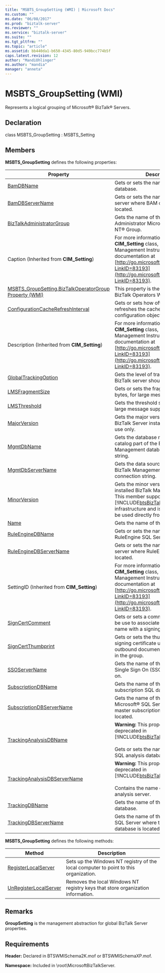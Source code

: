 ```yaml
---
title: "MSBTS_GroupSetting (WMI) | Microsoft Docs"
ms.custom: ""
ms.date: "06/08/2017"
ms.prod: "biztalk-server"
ms.reviewer: ""
ms.service: "biztalk-server"
ms.suite: ""
ms.tgt_pltfrm: ""
ms.topic: "article"
ms.assetid: bb440da1-b650-4345-80d5-949bcc774b5f
caps.latest.revision: 12
author: "MandiOhlinger"
ms.author: "mandia"
manager: "anneta"
---
```

# MSBTS_GroupSetting (WMI)
Represents a logical grouping of Microsoft® BizTalk® Servers.  
  
## Declaration  
 class MSBTS_GroupSetting : MSBTS_Setting  
  
## Members  
 **MSBTS_GroupSetting** defines the following properties:  
  
|Property|Description|  
|--------------|-----------------|  
|[BamDBName](../core/msbts-groupsetting-bamdbname-property-wmi.md)|Gets or sets the name of the BAM SQL database.|  
|[BamDBServerName](../core/msbts-groupsetting-bamdbservername-property-wmi.md)|Gets or sets the name of the SQL server where BAM database is located.|  
|[BizTalkAdministratorGroup](../core/msbts-groupsetting-biztalkadministratorgroup-property-wmi.md)|Gets the name of the BizTalk Administrator Microsoft® Windows NT® Group.|  
|Caption (Inherited from **CIM_Setting**)|For more information about the **CIM_Setting** class, see the Windows Management Instrumentation documentation at [http://go.microsoft.com/fwlink/?LinkID=83193](http://go.microsoft.com/fwlink/?LinkID=83193).|  
|[MSBTS_GroupSetting.BizTalkOperatorGroup Property (WMI)](../core/msbts-groupsetting-biztalkoperatorgroup-property-wmi.md)|This property is the name of the BizTalk Operators Windows Group.|  
|[ConfigurationCacheRefreshInterval](../core/msbts-groupsetting-configurationcacherefreshinterval-property-wmi.md)|Gets or sets how often BizTalk Server refreshes the cache of the messaging configuration objects, in seconds.|  
|Description (Inherited from **CIM_Setting**)|For more information about the **CIM_Setting** class, see the Windows Management Instrumentation documentation at [http://go.microsoft.com/fwlink/?LinkID=83193](http://go.microsoft.com/fwlink/?LinkID=83193).|  
|[GlobalTrackingOption](../core/msbts-groupsetting-globaltrackingoption-property-wmi.md)|Gets the level of tracking that the BizTalk server should perform.|  
|[LMSFragmentSize](../core/msbts-groupsetting-lmsfragmentsize-property-wmi.md)|Gets or sets the fragment size, in bytes, for large message support.|  
|[LMSThreshold](../core/msbts-groupsetting-lmsthreshold-property-wmi.md)|Gets the threshold size, in bytes, for large message support.|  
|[MajorVersion](../core/msbts-groupsetting-majorversion-property-wmi.md)|Gets the major version number of the BizTalk Server installed. For internal use only.|  
|[MgmtDbName](../core/msbts-groupsetting-mgmtdbname-property-wmi.md)|Gets the database name of the initial catalog part of the BizTalk Management database connection string.|  
|[MgmtDbServerName](../core/msbts-groupsetting-mgmtdbservername-property-wmi.md)|Gets the data source part of the BizTalk Management database connection string.|  
|[MinorVersion](../core/msbts-groupsetting-minorversion-property-wmi.md)|Gets the minor version number of the installed BizTalk Management server. This member supports the [!INCLUDE[btsBizTalkServerNoVersion](../includes/btsbiztalkservernoversion-md.md)] infrastructure and is not intended to be used directly from your code.|  
|[Name](../core/msbts-groupsetting-name-property-wmi.md)|Gets the name of the group.|  
|[RuleEngineDBName](../core/msbts-groupsetting-ruleenginedbname-property-wmi.md)|Gets or sets the name of the RuleEngine SQL Server database.|  
|[RuleEngineDBServerName](../core/msbts-groupsetting-ruleenginedbservername-property-wmi.md)|Gets or sets the name of the SQL server where RuleEngine database is located.|  
|SettingID (Inherited from **CIM_Setting**)|For more information about the **CIM_Setting** class, see the Windows Management Instrumentation documentation at [http://go.microsoft.com/fwlink/?LinkID=83193](http://go.microsoft.com/fwlink/?LinkID=83193).|  
|[SignCertComment](../core/msbts-groupsetting-signcertcomment-property-wmi.md)|Gets or sets a comment field that can be use to associate some friendly name with a signing certificate.|  
|[SignCertThumbprint](../core/msbts-groupsetting-signcertthumbprint-property-wmi.md)|Gets or sets the thumbprint of the signing certificate used to sign outbound documents sent by any host in the group.|  
|[SSOServerName](../core/msbts-groupsetting-ssoservername-property-wmi.md)|Gets the name of the machine where Single Sign On (SSO) server resides on.|  
|[SubscriptionDBName](../core/msbts-groupsetting-subscriptiondbname-property-wmi.md)|Gets the name of the master subscription SQL database.|  
|[SubscriptionDBServerName](../core/msbts-groupsetting-subscriptiondbservername-property-wmi.md)|Gets the name of the server running Microsoft® SQL Server™ where the master subscription database is located.|  
|[TrackingAnalysisDBName](../core/msbts-groupsetting-trackinganalysisdbname-property-wmi.md)|**Warning:**  This property has been deprecated in [!INCLUDE[btsBizTalkServer2006r3](../includes/btsbiztalkserver2006r3-md.md)]. <br /><br /> Gets or sets the name of the tracking SQL analysis database.|  
|[TrackingAnalysisDBServerName](../core/msbts-groupsetting-trackinganalysisdbservername-property-wmi.md)|**Warning:**  This property has been deprecated in [!INCLUDE[btsBizTalkServer2006r3](../includes/btsbiztalkserver2006r3-md.md)]. <br /><br /> Contains the name of the tracking SQL analysis server.|  
|[TrackingDBName](../core/msbts-groupsetting-trackingdbname-property-wmi.md)|Gets the name of the tracking SQL database.|  
|[TrackingDBServerName](../core/msbts-groupsetting-trackingdbservername-property-wmi.md)|Gets the name of the server running SQL Server where the tracking database is located.|  
  
 **MSBTS_GroupSetting** defines the following methods:  
  
|Method|Description|  
|------------|-----------------|  
|[RegisterLocalServer](../core/msbts-groupsetting-registerlocalserver-method-wmi.md)|Sets up the Windows NT registry of the local computer to point to this organization.|  
|[UnRegisterLocalServer](../core/msbts-groupsetting-unregisterlocalserver-method-wmi.md)|Removes the local Windows NT registry keys that store organization information.|  
  
## Remarks  
 **GroupSetting** is the management abstraction for global BizTalk Server properties.  
  
## Requirements  
 **Header:** Declared in BTSWMISchema2K.mof or BTSWMISchemaXP.mof.  
  
 **Namespace:** Included in \root\MicrosoftBizTalkServer.